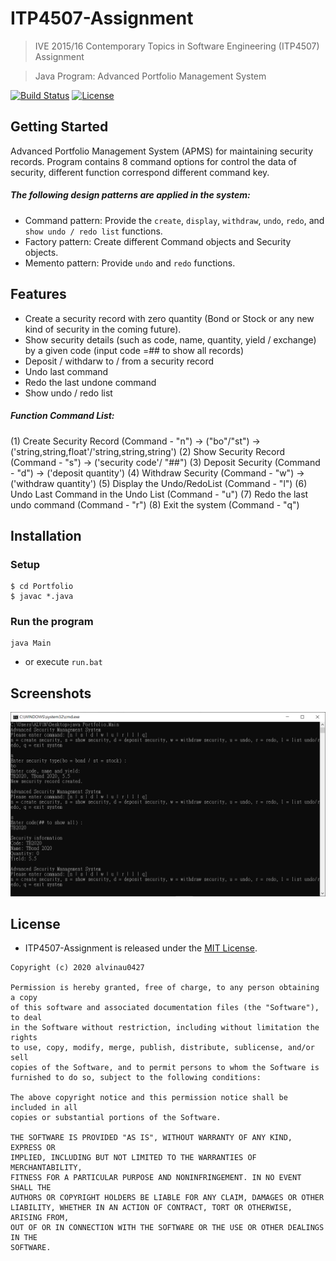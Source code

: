 # ITP4507-Assignment
> IVE 2015/16 Contemporary Topics in Software Engineering (ITP4507) Assignment

> Java Program: Advanced Portfolio Management System

[![Build Status](https://travis-ci.com/alvinau0427/ITP4507-Assignment.svg?branch=master)](https://travis-ci.org/alvinau0427/ITP4507-Assignment)
[![License](https://img.shields.io/badge/License-MIT-blue.svg)](LICENSE)

## Getting Started
Advanced Portfolio Management System (APMS) for maintaining security records. Program contains 8 command options for control the data of security, different function correspond different command key.

##### The following design patterns are applied in the system:
- Command pattern: Provide the `create`, `display`, `withdraw`, `undo`, `redo`, and `show undo / redo list` functions.
- Factory pattern: Create different Command objects and Security objects.
- Memento pattern: Provide `undo` and `redo` functions.

## Features
- Create a security record with zero quantity (Bond or Stock or any new kind of security in the coming future).
- Show security details (such as code, name, quantity, yield / exchange) by a given code (input code =## to show all records)
- Deposit / withdarw to / from a security record
- Undo last command
- Redo the last undone command
- Show undo / redo list

##### Function Command List:
(1)	Create Security Record (Command - "n") -> ("bo"/"st") -> ('string,string,float'/'string,string,string')
(2)	Show Security Record (Command - "s") -> ('security code'/ "##")
(3) Deposit Security (Command - "d") -> ('deposit quantity')
(4) Withdraw Security (Command - "w") -> ('withdraw quantity')
(5) Display the Undo/RedoList (Command - "l")
(6) Undo Last Command in the Undo List (Command - "u")
(7) Redo the last undo command (Command - "r")
(8) Exit the system (Command - "q")

## Installation
### Setup
```
$ cd Portfolio
$ javac *.java
```

### Run the program
```
java Main
```
- or execute `run.bat`

## Screenshots
![Image](https://github.com/alvinau0427/ITP4507-Assignment/blob/master/doc/demo.png)

## License
- ITP4507-Assignment is released under the [MIT License](https://opensource.org/licenses/MIT).
```
Copyright (c) 2020 alvinau0427

Permission is hereby granted, free of charge, to any person obtaining a copy
of this software and associated documentation files (the "Software"), to deal
in the Software without restriction, including without limitation the rights
to use, copy, modify, merge, publish, distribute, sublicense, and/or sell
copies of the Software, and to permit persons to whom the Software is
furnished to do so, subject to the following conditions:

The above copyright notice and this permission notice shall be included in all
copies or substantial portions of the Software.

THE SOFTWARE IS PROVIDED "AS IS", WITHOUT WARRANTY OF ANY KIND, EXPRESS OR
IMPLIED, INCLUDING BUT NOT LIMITED TO THE WARRANTIES OF MERCHANTABILITY,
FITNESS FOR A PARTICULAR PURPOSE AND NONINFRINGEMENT. IN NO EVENT SHALL THE
AUTHORS OR COPYRIGHT HOLDERS BE LIABLE FOR ANY CLAIM, DAMAGES OR OTHER
LIABILITY, WHETHER IN AN ACTION OF CONTRACT, TORT OR OTHERWISE, ARISING FROM,
OUT OF OR IN CONNECTION WITH THE SOFTWARE OR THE USE OR OTHER DEALINGS IN THE
SOFTWARE.
```
